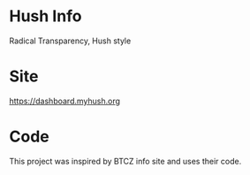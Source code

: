 # Hush Info

Radical Transparency, Hush style

# Site

https://dashboard.myhush.org

# Code

This project was inspired by BTCZ info site and uses their code. 
